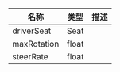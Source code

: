 | 名称 | 类型 | 描述 |
| ----------- | ----------- | ----------- |
| driverSeat | Seat  |  |
| maxRotation  | float  |  |
| steerRate |  float |  |
